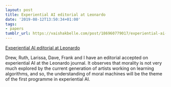 ```yaml
---
layout: post
title: Experiential AI editorial at Leonardo
date: '2019-08-12T13:50:34+01:00'
tags:
- papers
tumblr_url: https://vaishakbelle.com/post/186960779017/experiential-ai-editorial-at-leonardo
---
```

[Experiential AI editorial at Leonardo](https://www.mitpressjournals.org/doi/abs/10.1162/leon_a_01795)  

Drew, Ruth, Larissa, Dave, Frank and I have an editorial accepted on experiential AI at the Leonardo journal. It observes that morality is not very much explored by the current generation of artists working on learning algorithms, and so, the understanding of moral machines will be the theme of the first programme in experiential AI.

